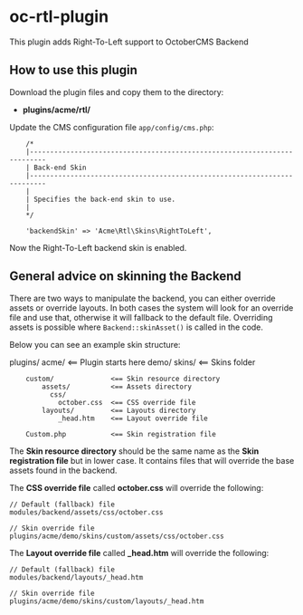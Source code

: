 oc-rtl-plugin
=============

This plugin adds Right-To-Left support to OctoberCMS Backend

## How to use this plugin

Download the plugin files and copy them to the directory:

* **plugins/acme/rtl/**

Update the CMS configuration file `app/config/cms.php`:

```
    /*
    |--------------------------------------------------------------------------
    | Back-end Skin
    |--------------------------------------------------------------------------
    |
    | Specifies the back-end skin to use.
    |
    */

    'backendSkin' => 'Acme\Rtl\Skins\RightToLeft',
```

Now the Right-To-Left backend skin is enabled.

## General advice on skinning the Backend

There are two ways to manipulate the backend, you can either override assets or override layouts. In both cases the system will look for an override file and use that, otherwise it will fallback to the default file. Overriding assets is possible where `Backend::skinAsset()` is called in the code.

Below you can see an example skin structure:

plugins/
  acme/                      <== Plugin starts here
    demo/
      skins/                 <== Skins folder

        custom/              <== Skin resource directory
            assets/          <== Assets directory
              css/
                october.css  <== CSS override file
            layouts/         <== Layouts directory
                _head.htm    <== Layout override file

        Custom.php           <== Skin registration file

The **Skin resource directory** should be the same name as the **Skin registration file** but in lower case. It contains files that will override the base assets found in the backend.

The **CSS override file** called **october.css** will override the following:

    // Default (fallback) file
    modules/backend/assets/css/october.css

    // Skin override file
    plugins/acme/demo/skins/custom/assets/css/october.css

The **Layout override file** called **_head.htm** will override the following:

    // Default (fallback) file
    modules/backend/layouts/_head.htm

    // Skin override file
    plugins/acme/demo/skins/custom/layouts/_head.htm
